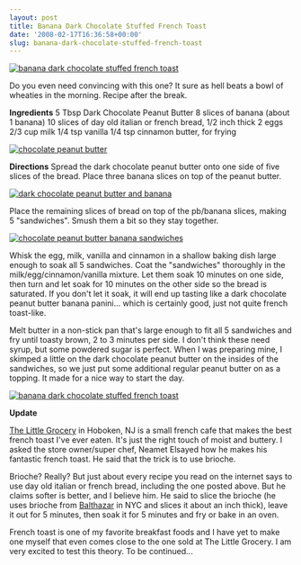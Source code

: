 ```yaml
---
layout: post
title: Banana Dark Chocolate Stuffed French Toast
date: '2008-02-17T16:36:58+00:00'
slug: banana-dark-chocolate-stuffed-french-toast
---
```

<a href="http://www.flickr.com/photos/kstar810/2276690619/in/photostream/"><img src="http://farm3.static.flickr.com/2342/2276690619_a8b1e24687.jpg?v=0" alt="banana dark chocolate stuffed french toast" /></a>

Do you even need convincing with this one? It sure as hell beats a bowl of wheaties in the morning. Recipe after the break.

<!--more-->

<strong>Ingredients</strong>
5 Tbsp Dark Chocolate Peanut Butter
8 slices of banana (about 1 banana)
10 slices of day old italian or french bread, 1/2 inch thick
2 eggs
2/3 cup milk
1/4 tsp vanilla
1/4 tsp cinnamon
butter, for frying

<a href="http://www.flickr.com/photos/kstar810/2277120879/"><img src="http://farm3.static.flickr.com/2314/2277120879_e5c48d6bfa.jpg?v=0" alt="chocolate peanut butter" /></a>

<strong>Directions</strong>
Spread the dark chocolate peanut butter onto one side of five slices of the bread. Place three banana slices on top of the peanut butter. 

<a href="http://www.flickr.com/photos/kstar810/2277474488/in/photostream/"><img src="http://farm3.static.flickr.com/2056/2277474488_1dcea7b9f6.jpg?v=0" alt="dark chocolate peanut butter and banana" /></a>

Place the remaining slices of bread on top of the pb/banana slices, making 5 "sandwiches". Smush them a bit so they stay together.

<a href="http://www.flickr.com/photos/kstar810/2277474430/in/photostream/"><img src="http://farm3.static.flickr.com/2181/2277474430_493894eb04.jpg?v=0" alt="chocolate peanut butter banana sandwiches" /></a>

Whisk the egg, milk, vanilla and cinnamon in a shallow baking dish large enough to soak all 5 sandwiches. Coat the "sandwiches" thoroughly in the milk/egg/cinnamon/vanilla mixture. Let them soak 10 minutes on one side, then turn and let soak for 10 minutes on the other side so the bread is saturated. If you don't let it soak, it will end up tasting like a dark chocolate peanut butter banana panini... which is certainly good, just not quite french toast-like.

Melt butter in a non-stick pan that's large enough to fit all 5 sandwiches and fry until toasty brown, 2 to 3 minutes per side. I don't think these need syrup, but some powdered sugar is perfect. When I was preparing mine, I skimped a little on the dark chocolate peanut butter on the insides of the sandwiches, so we just put some additional regular peanut butter on as a topping. It made for a nice way to start the day.

<a href="http://www.flickr.com/photos/kstar810/2276681653/"><img src="http://farm3.static.flickr.com/2396/2276681653_a2b5de22a8.jpg?v=0" alt="banana dark chocolate stuffed french toast" />
</a>

**Update**

<a href="http://www.littlegrocery.com/">The Little Grocery</a> in Hoboken, NJ is a small french cafe that makes the best french toast I've ever eaten. It's just the right touch of moist and buttery. I asked the store owner/super chef, Neamet Elsayed how he makes his fantastic french toast. He said that the trick is to use brioche. 

Brioche? Really? But just about every recipe you read on the internet says to use day old italian or french bread, including the one posted above. But he claims softer is better, and I believe him. He said to slice the brioche (he uses brioche from <a href="http://www.balthazarny.com/">Balthazar</a> in NYC and slices it about an inch thick), leave it out for 5 minutes, then soak it for 5 minutes and fry or bake in an oven.

French toast is one of my favorite breakfast foods and I have yet to make one myself that even comes close to the one sold at The Little Grocery. I am very excited to test this theory. To be continued...
